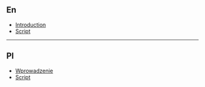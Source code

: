 ## En

- [Introduction](docs/en/introduction.md)
- [Script](docs/en/script.md)

---

## Pl

- [Wprowadzenie](docs/pl/introduction.md)
- [Script](docs/pl/script.md)
